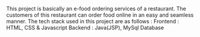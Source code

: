 This project is basically an e-food ordering services of a restaurant. The customers of this restaurant can order food online in an easy and seamless manner. The tech stack used in this project are as follows :
Frontend : HTML, CSS & Javascript
Backend : Java(JSP), MySql Database
